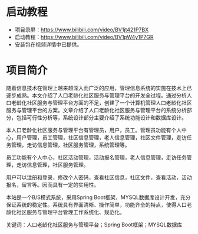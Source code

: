 # 启动教程

- 项目录屏：https://www.bilibili.com/video/BV1jt421P7BX
- 启动教程：https://www.bilibili.com/video/BV1pW4y1P7GR
- 安装包在视频详情中已提供。

# 项目简介
随着信息技术在管理上越来越深入而广泛的应用，管理信息系统的实施在技术上已逐步成熟。本文介绍了人口老龄化社区服务与管理平台的开发全过程。通过分析人口老龄化社区服务与管理平台方面的不足，创建了一个计算机管理人口老龄化社区服务与管理平台的方案。文章介绍了人口老龄化社区服务与管理平台的系统分析部分，包括可行性分析等，系统设计部分主要介绍了系统功能设计和数据库设计。

本人口老龄化社区服务与管理平台有管理员，用户，员工。管理员功能有个人中心，用户管理，员工管理，社区信息管理，老人信息管理，社区文件管理，走访任务管理，走访信息管理，社区服务管理，系统管理等。

员工功能有个人中心，社区活动管理，活动报名管理，老人信息管理，走访任务管理，走访信息管理，社区服务管理。

用户可以注册和登录，修改个人密码，查看社区信息，社区文件，查看活动，活动报名，留言等。因而具有一定的实用性。

本站是一个B/S模式系统，采用Spring Boot框架，MYSQL数据库设计开发，充分保证系统的稳定性。系统具有界面清晰、操作简单，功能齐全的特点，使得人口老龄化社区服务与管理平台管理工作系统化、规范化。

关键词：人口老龄化社区服务与管理平台；Spring Boot框架；MYSQL数据库
